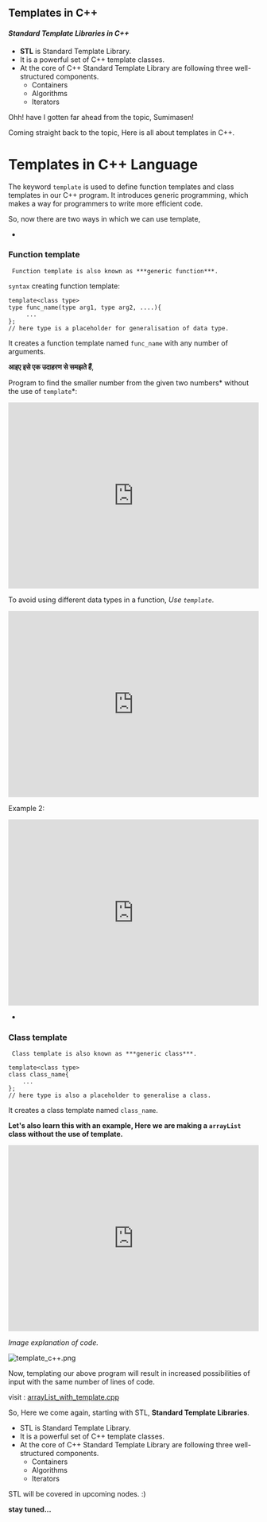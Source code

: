 ## Templates in C++

#### _Standard Template Libraries in C++_
- **STL** is Standard Template Library.
- It is a powerful set of C++ template classes.
- At the core of C++ Standard Template Library are following three well-structured components.
    - Containers                            
    - Algorithms                    
    - Iterators

Ohh! have I gotten far ahead from the topic, Sumimasen! 

Coming straight back to the topic, Here is all about templates in C++.

# Templates in C++ Language

The keyword `template` is used to define function templates and class templates in our C++ program.
It introduces generic programming, which makes a way for programmers to write more efficient code.

So, now there are two ways in which we can use template, 


- 
 ### Function template

     Function template is also known as ***generic function***.

`syntax` creating function template:
```
template<class type> 
type func_name(type arg1, type arg2, ....){
     ...
};
// here type is a placeholder for generalisation of data type.
```
It creates a function template named `func_name` with any number of arguments.

**आइए इसे एक उदाहरण से समझते हैं**,

Program to find the smaller number from the given two numbers* without the use of `template`*:

<iframe style='max-width:100%; border: none' height=375 width=700 src=https://www.interviewbit.com/embed/snippet/10685dff5c946ecb3bd2 title='Interviewbit Ide snippet/10685dff5c946ecb3bd2' loading="lazy" allow="clipboard-write" allowfullscreen></iframe>

To avoid using different data types in a function,  *Use `template`*.

<iframe style='max-width:100%; border: none' height=375 width=700 src=https://www.interviewbit.com/embed/snippet/ea0a5310b0e3e716bbef title='Interviewbit Ide snippet/ea0a5310b0e3e716bbef' loading="lazy" allow="clipboard-write" allowfullscreen></iframe>

Example 2:
<iframe style='max-width:100%; border: none' height=375 width=700 src=https://www.interviewbit.com/embed/snippet/6163291c4583dae633a8 title='Interviewbit Ide snippet/6163291c4583dae633a8' loading="lazy" allow="clipboard-write" allowfullscreen></iframe>

- 
 ### Class template
     Class template is also known as ***generic class***.

```
template<class type> 
class class_name{
    ...
};
// here type is also a placeholder to generalise a class.
```
It creates a class template named `class_name`.

**Let's also learn this with an example, 
Here we are making a `arrayList` class without the use of template.**

<iframe style='max-width:100%; border: none' height=375 width=700 src=https://www.interviewbit.com/embed/snippet/aba4b4b789bfb3660f50 title='Interviewbit Ide snippet/aba4b4b789bfb3660f50' loading="lazy" allow="clipboard-write" allowfullscreen></iframe>

*Image explanation of code.*

![template_c++.png](https://cdn.hashnode.com/res/hashnode/image/upload/v1613036200174/AEfvN3Sbj.png)

Now, templating our above program will result in increased possibilities of input with the same number of lines of code.

visit : [arrayList_with_template.cpp](https://github.com/abhishekchandra2522k/CPPrograms/blob/master/Standard%20Template%20Library%20/arrayList_with_template.cpp)

So, Here we come again, starting with STL, **Standard Template Libraries**.
- STL is Standard Template Library.
- It is a powerful set of C++ template classes.
- At the core of C++ Standard Template Library are following three well-structured components.
    - Containers                            
    - Algorithms                    
    - Iterators

STL will be covered in upcoming nodes. :)

**stay tuned...**